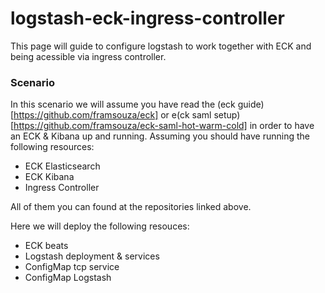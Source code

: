 # logstash-eck-ingress-controller

This page will guide to configure logstash to work together with ECK and being acessible via ingress controller.

### Scenario

In this scenario we will assume you have read the (eck guide)[https://github.com/framsouza/eck] or e(ck saml setup)[https://github.com/framsouza/eck-saml-hot-warm-cold] in order to have an ECK & Kibana up and running.
Assuming you should have running the following resources:

- ECK Elasticsearch
- ECK Kibana
- Ingress Controller

All of them you can found at the repositories linked above.

Here we will deploy the following resouces:
- ECK beats
- Logstash deployment & services
- ConfigMap tcp service
- ConfigMap Logstash
